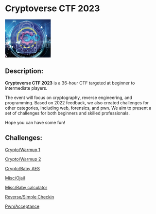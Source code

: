 # Cryptoverse CTF 2023

![Untitled](Cryptoverse%20CTF%202023/Untitled.png)

## Description:

**Cryptoverse CTF 2023** is a 36-hour CTF targeted at beginner to intermediate players.

The event will focus on cryptography, reverse engineering, and programming. Based on 2022 feedback, we also created challenges for  other categories, including web, forensics, and pwn. We aim to present a  set of challenges for both beginners and skilled professionals.

Hope you can have some fun!

## Challenges:

[Crypto/Warmup 1](Cryptoverse%20CTF%202023/Crypto%20Warmup%201.md)

[Crypto/Warmup 2](Cryptoverse%20CTF%202023/Crypto%20Warmup%202.md)

[Crypto/Baby AES](Cryptoverse%20CTF%202023/Crypto%20Baby%20AES.md)

[Misc/Ojail](Cryptoverse%20CTF%202023/Misc%20Ojail.md)

[Misc/Baby calculator](Cryptoverse%20CTF%202023/Misc%20Baby%20calculator.md)

[Reverse/Simple Checkin](Cryptoverse%20CTF%202023/Reverse%20Simple%20Checkin.md)

[Pwn/Acceptance](Cryptoverse%20CTF%202023/Pwn%20Acceptance.md)
